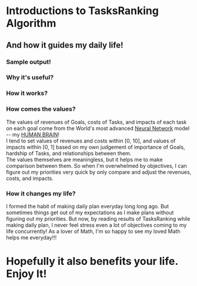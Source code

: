 <h1>Introductions to TasksRanking Algorithm</h1>
<h2>And how it guides my daily life!</h2>
<h3>Sample output!</h3>
<p>
<!-- Paste the output from sample fake data. Don't leak your privacy! -->
</p>
<h3>Why it's useful?</h3>
<!-- Explain why as a young man figuring priority is important. -->
<h3>How it works?</h3>
<p>
<!-- Explain the algorithm and include the Math formula. -->
</p>
<h3>How comes the values?</h3>
<p>
The values of revenues of Goals, costs of Tasks, and impacts of each task on each goal come from the World's most advanced 
<a href="https://en.wikipedia.org/wiki/Artificial_neural_network" target="_blank">Neural Network</a> model -- 
my <a href="https://en.wikipedia.org/wiki/Human_brain" target="_blank">HUMAN BRAIN</a>!
<br>
I tend to set values of revenues and costs within [0, 10], and values of impacts within [0, 1] based on my own judgement of
importance of Goals, hardship of Tasks, and relationships between them.
<br>
The values themselves are meaningless, but it helps me to make comparison between them. So when I'm overwhelmed by objectives, 
I can figure out my priorities very quick by only compare and adjust the revenues, costs, and impacts.
</p>
<h3>How it changes my life?</h3>
<p>
I formed the habit of making daily plan everyday long long ago. But sometimes things get out of my expectations as I make plans 
without figuring out my priorities. But now, by reading results of TasksRanking while making daily plan, I never feel stress even
a lot of objectives coming to my life concurrently! As a lover of Math, I'm so happy to see my loved Math helps me everyday!!!
</p>

<h1>Hopefully it also benefits your life. Enjoy It!</h1>

